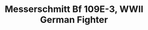---
layout: product
title: "Messerschmitt Bf 109E-3, WWII German Fighter                                                                       "
price: "1400" 
desc: "Maketa"
img_path: "/assets/img/ICM 72131.webp"
brand: "N/A"
available: false
special_offer: false
new: false
soon: false
cat: "010000"
subcat: "013600"
subsubcat: "0N/A"
sifra: "ICM 72131"
popular: false
spec: false
---